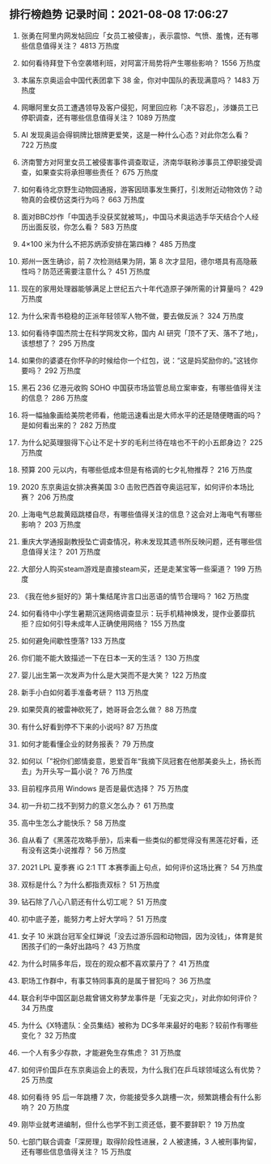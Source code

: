 
## 排行榜趋势 记录时间：2021-08-08 17:06:27
  
  1. 张勇在阿里内网发帖回应「女员工被侵害」，表示震惊、气愤、羞愧，还有哪些信息值得关注？ 4813 万热度
    
  2. 如何看待拜登下令空袭塔利班，对阿富汗局势将产生哪些影响？ 1556 万热度
    
  3. 本届东京奥运会中国代表团拿下 38 金，你对中国队的表现满意吗？ 1483 万热度
    
  4. 网曝阿里女员工遭遇领导及客户侵犯，阿里回应称「决不容忍」，涉嫌员工已停职调查，还有哪些信息值得关注？ 1089 万热度
    
  5. AI 发现奥运会得铜牌比银牌更爱笑，这是一种什么心态？对此你怎么看？ 722 万热度
    
  6. 济南警方对阿里女员工被侵害事件调查取证，济南华联称涉事员工停职接受调查，如果查实将承担哪些责任？ 675 万热度
    
  7. 如何看待北京野生动物园通报，游客因琐事发生撕打，引发附近动物效仿？动物真的会模仿这类行为吗？ 663 万热度
    
  8. 面对BBC炒作「中国选手没获奖就被骂」，中国马术奥运选手华天结合个人经历出面反驳，你怎么看？ 583 万热度
    
  9. 4×100 米为什么不把苏炳添安排在第四棒？ 485 万热度
    
  10. 郑州一医生确诊，前 7 次检测结果为阴，第 8 次才显阳，德尔塔具有高隐蔽性吗？防范还需要注意什么？ 451 万热度
    
  11. 现在的家用处理器能够满足上世纪五六十年代造原子弹所需的计算量吗？ 429 万热度
    
  12. 为什么宋青书稳稳的正派年轻领军人物不做，要去做反派？ 324 万热度
    
  13. 如何看待李国杰院士在科学网发文称，国内 AI 研究「顶不了天、落不了地」，该想想了？ 295 万热度
    
  14. 如果你的婆婆在你怀孕的时候给你一个红包，说：“这是妈奖励你的。”这钱你要吗？ 292 万热度
    
  15. 黑石 236 亿港元收购 SOHO 中国获市场监管总局立案审查，有哪些值得关注的信息？ 286 万热度
    
  16. 将一幅抽象画给美院老师看，他能迅速看出是大师水平的还是随便瞎画的吗？是如何看出来的？ 282 万热度
    
  17. 为什么妃英理狠得下心让不足十岁的毛利兰待在啥也不干的小五郎身边？ 225 万热度
    
  18. 预算 200 元以内，有哪些低成本但是有格调的七夕礼物推荐？ 216 万热度
    
  19. 2020 东京奥运女排决赛美国 3:0 击败巴西首夺奥运冠军，如何评价本场比赛？ 206 万热度
    
  20. 上海电气总裁黄瓯跳楼自尽，有哪些值得关注的信息？这会对上海电气有哪些影响？ 203 万热度
    
  21. 重庆大学通报副教授坠亡调查情况，称未发现其遗书所反映问题，还有哪些信息值得关注？ 201 万热度
    
  22. 大部分人购买steam游戏是直接steam买，还是走某宝等一些渠道？ 199 万热度
    
  23. 《我在他乡挺好的》第十集结尾许言口出恶语的情节合理吗？ 162 万热度
    
  24. 如何看待中小学生暑期沉迷网络调查显示：玩手机精神焕发，提作业萎靡抗拒？应如何引导未成年人正确使用网络？ 155 万热度
    
  25. 如何避免间歇性堕落? 133 万热度
    
  26. 你们能不能大致描述一下在日本一天的生活？ 130 万热度
    
  27. 婴儿出生第一次发声为什么是大哭而不是大笑？ 122 万热度
    
  28. 新手小白如何着手准备考研？ 113 万热度
    
  29. 如果荧真的被雷神砍死了，她哥哥会怎么做？ 88 万热度
    
  30. 有什么好看到停不下来的小说吗? 87 万热度
    
  31. 如何才能看懂企业的财务报表？ 79 万热度
    
  32. 如何以「”祝你们郎情妾意，恩爱百年“我摘下凤冠套在他那美妾头上，扬长而去」为开头写一篇小说？ 76 万热度
    
  33. 目前程序员用 Windows 是否是最优选择？ 75 万热度
    
  34. 初一升初二找不到努力的意义怎么办？ 61 万热度
    
  35. 高中生怎么才能快乐？ 58 万热度
    
  36. 自从看了《黑莲花攻略手册》，后来看一些类似的都觉得没有黑莲花好看，还有没有这类小说推荐？ 56 万热度
    
  37. 2021 LPL 夏季赛 iG 2:1 TT 本赛季画上句点，如何评价这场比赛？ 54 万热度
    
  38. 双标是什么？为什么都指责双标？ 51 万热度
    
  39. 钻石除了八心八箭还有什么切工呢？ 51 万热度
    
  40. 初中底子差，能努力考上好大学吗？ 51 万热度
    
  41. 女子 10 米跳台冠军全红婵说「没去过游乐园和动物园，因为没钱」，体育是贫困孩子们的一条好出路吗？ 43 万热度
    
  42. 为什么时隔多年后，现在的观众都不喜欢蒙丹了？ 41 万热度
    
  43. 职场工作群中，有事艾特同事真的是属于冒犯吗？ 36 万热度
    
  44. 联合利华中国区副总裁曾锡文称梦龙事件是「无妄之灾」，对此你如何评价？ 34 万热度
    
  45. 为什么《X特遣队：全员集结》被称为 DC多年来最好的电影？较前作有哪些变化？ 32 万热度
    
  46. 一个人有多少存款，才能避免生存焦虑？ 31 万热度
    
  47. 如何评价国乒在东京奥运会上的表现，为什么我们在乒乓球领域这么有优势？ 25 万热度
    
  48. 如何看待 95 后一年跳槽 7 次，你能接受多久跳槽一次，频繁跳槽会有什么影响？ 20 万热度
    
  49. 刚毕业就考进编制，但什么也学不到工资还低，要不要辞职？ 19 万热度
    
  50. 七部门联合调查「深房理」取得阶段性进展，2 人被逮捕，3 人被刑事拘留，还有哪些信息值得关注？ 15 万热度
    